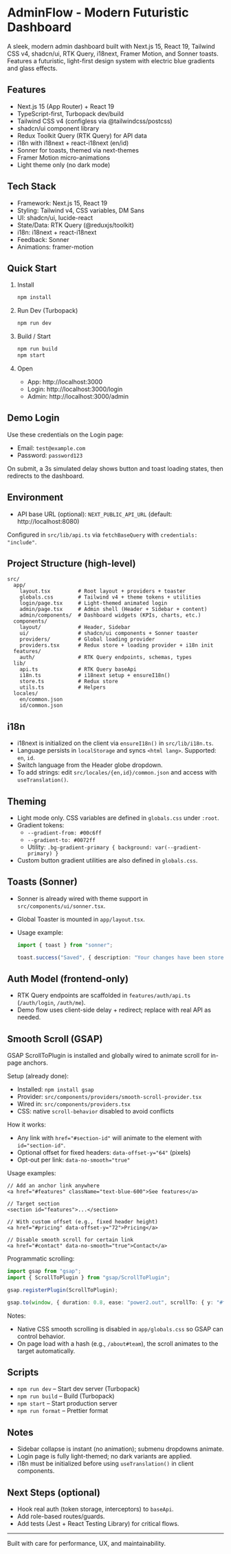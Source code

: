 # AdminFlow - Modern Futuristic Dashboard

A sleek, modern admin dashboard built with Next.js 15, React 19, Tailwind CSS v4, shadcn/ui, RTK Query, i18next, Framer
Motion, and Sonner toasts. Features a futuristic, light-first design system with electric blue gradients and glass
effects.

## Features

- Next.js 15 (App Router) + React 19
- TypeScript-first, Turbopack dev/build
- Tailwind CSS v4 (configless via @tailwindcss/postcss)
- shadcn/ui component library
- Redux Toolkit Query (RTK Query) for API data
- i18n with i18next + react-i18next (en/id)
- Sonner for toasts, themed via next-themes
- Framer Motion micro-animations
- Light theme only (no dark mode)

## Tech Stack

- Framework: Next.js 15, React 19
- Styling: Tailwind v4, CSS variables, DM Sans
- UI: shadcn/ui, lucide-react
- State/Data: RTK Query (@reduxjs/toolkit)
- i18n: i18next + react-i18next
- Feedback: Sonner
- Animations: framer-motion

## Quick Start

1. Install

   ```bash
   npm install
   ```

2. Run Dev (Turbopack)

   ```bash
   npm run dev
   ```

3. Build / Start

   ```bash
   npm run build
   npm start
   ```

4. Open

    - App: http://localhost:3000
    - Login: http://localhost:3000/login
    - Admin: http://localhost:3000/admin

## Demo Login

Use these credentials on the Login page:

- Email: `test@example.com`
- Password: `password123`

On submit, a 3s simulated delay shows button and toast loading states, then redirects to the dashboard.

## Environment

- API base URL (optional): `NEXT_PUBLIC_API_URL` (default: http://localhost:8080)

Configured in `src/lib/api.ts` via `fetchBaseQuery` with `credentials: "include"`.

## Project Structure (high-level)

```
src/
  app/
    layout.tsx         # Root layout + providers + toaster
    globals.css        # Tailwind v4 + theme tokens + utilities
    login/page.tsx     # Light-themed animated login
    admin/page.tsx     # Admin shell (Header + Sidebar + content)
    admin/components/  # Dashboard widgets (KPIs, charts, etc.)
  components/
    layout/            # Header, Sidebar
    ui/                # shadcn/ui components + Sonner toaster
    providers/         # Global loading provider
    providers.tsx      # Redux store + loading provider + i18n init
  features/
    auth/              # RTK Query endpoints, schemas, types
  lib/
    api.ts             # RTK Query baseApi
    i18n.ts            # i18next setup + ensureI18n()
    store.ts           # Redux store
    utils.ts           # Helpers
  locales/
    en/common.json
    id/common.json
```

## i18n

- i18next is initialized on the client via `ensureI18n()` in `src/lib/i18n.ts`.
- Language persists in `localStorage` and syncs `<html lang>`. Supported: `en`, `id`.
- Switch language from the Header globe dropdown.
- To add strings: edit `src/locales/{en,id}/common.json` and access with `useTranslation()`.

## Theming

- Light mode only. CSS variables are defined in `globals.css` under `:root`.
- Gradient tokens:
    - `--gradient-from: #00c6ff`
    - `--gradient-to: #0072ff`
    - Utility: `.bg-gradient-primary { background: var(--gradient-primary) }`
- Custom button gradient utilities are also defined in `globals.css`.

## Toasts (Sonner)

- Sonner is already wired with theme support in `src/components/ui/sonner.tsx`.
- Global Toaster is mounted in `app/layout.tsx`.
- Usage example:

  ```ts
  import { toast } from "sonner";

  toast.success("Saved", { description: "Your changes have been stored." });
  ```

## Auth Model (frontend-only)

- RTK Query endpoints are scaffolded in `features/auth/api.ts` (`/auth/login`, `/auth/me`).
- Demo flow uses client-side delay + redirect; replace with real API as needed.

## Smooth Scroll (GSAP)

GSAP ScrollToPlugin is installed and globally wired to animate scroll for in-page anchors.

Setup (already done):

- Installed: `npm install gsap`
- Provider: `src/components/providers/smooth-scroll-provider.tsx`
- Wired in: `src/components/providers.tsx`
- CSS: native `scroll-behavior` disabled to avoid conflicts

How it works:

- Any link with `href="#section-id"` will animate to the element with `id="section-id"`.
- Optional offset for fixed headers: `data-offset-y="64"` (pixels)
- Opt-out per link: `data-no-smooth="true"`

Usage examples:

```tsx
// Add an anchor link anywhere
<a href="#features" className="text-blue-600">See features</a>

// Target section
<section id="features">...</section>

// With custom offset (e.g., fixed header height)
<a href="#pricing" data-offset-y="72">Pricing</a>

// Disable smooth scroll for certain link
<a href="#contact" data-no-smooth="true">Contact</a>
```

Programmatic scrolling:

```ts
import gsap from "gsap";
import { ScrollToPlugin } from "gsap/ScrollToPlugin";

gsap.registerPlugin(ScrollToPlugin);

gsap.to(window, { duration: 0.8, ease: "power2.out", scrollTo: { y: "#features", offsetY: 64 } });
```

Notes:

- Native CSS smooth scrolling is disabled in `app/globals.css` so GSAP can control behavior.
- On page load with a hash (e.g., `/about#team`), the scroll animates to the target automatically.

## Scripts

- `npm run dev` – Start dev server (Turbopack)
- `npm run build` – Build (Turbopack)
- `npm start` – Start production server
- `npm run format` – Prettier format

## Notes

- Sidebar collapse is instant (no animation); submenu dropdowns animate.
- Login page is fully light-themed; no dark variants are applied.
- i18n must be initialized before using `useTranslation()` in client components.

## Next Steps (optional)

- Hook real auth (token storage, interceptors) to `baseApi`.
- Add role-based routes/guards.
- Add tests (Jest + React Testing Library) for critical flows.

---

Built with care for performance, UX, and maintainability.

